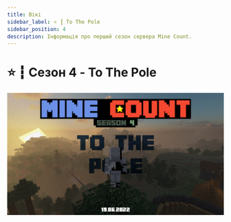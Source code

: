 ```yaml
---
title: Вікі
sidebar_label: ⭐ ┇ To The Pole
sidebar_position: 4
description: Інформація про перший сезон сервера Mine Count.
---
```

# ⭐ ┇ Сезон 4 - To The Pole

![1708958646962](image/to-the-pole/1708958646962.png)
